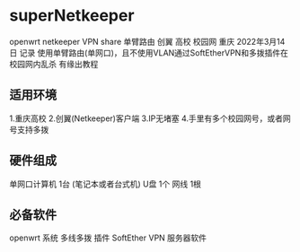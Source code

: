 # superNetkeeper
openwrt netkeeper VPN share  单臂路由 创翼 高校 校园网 重庆
2022年3月14日
记录
使用单臂路由(单网口)，且不使用VLAN通过SoftEtherVPN和多拨插件在校园网内乱杀
有缘出教程
## 适用环境
1.重庆高校
2.创翼(Netkeeper)客户端
3.IP无堵塞
4.手里有多个校园网号，或者网号支持多拨
## 硬件组成
单网口计算机 1台  (笔记本或者台式机)
U盘 1个
网线 1根
## 必备软件
openwrt 系统
多线多拨 插件
SoftEther VPN 服务器软件
